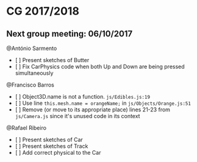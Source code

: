 # CG 2017/2018

## Next group meeting: 06/10/2017

@António Sarmento  
* [ ] Present sketches of Butter
* [ ] Fix CarPhysics code when both Up and Down are being pressed simultaneously

@Francisco Barros  
* [ ] Object3D.name is not a function. `js/Edibles.js:19`
* [ ] Use line `this.mesh.name = orangeName;` in `js/Objects/Orange.js:51`
* [ ] Remove (or move to its appropriate place) lines 21-23 from `js/Camera.js` since it's unused code in its context

@Rafael Ribeiro  
* [ ] Present sketches of Car
* [ ] Present sketches of Track  
* [ ] Add correct physical to the Car  
